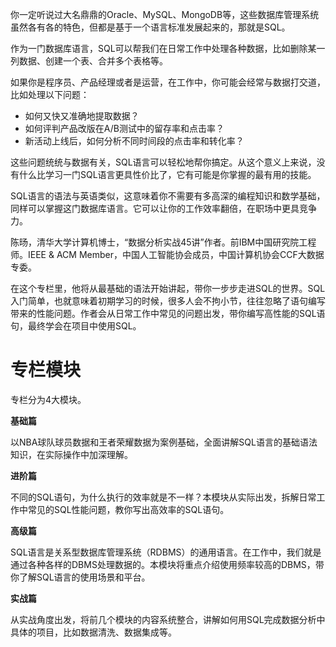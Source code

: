 你一定听说过大名鼎鼎的Oracle、MySQL、MongoDB等，这些数据库管理系统虽然各有各的特色，但都是基于一个语言标准发展起来的，那就是SQL。

作为一门数据库语言，SQL可以帮我们在日常工作中处理各种数据，比如删除某一列数据、创建一个表、合并多个表格等。

如果你是程序员、产品经理或者是运营，在工作中，你可能会经常与数据打交道，比如处理以下问题：

- 如何又快又准确地提取数据？
- 如何评判产品改版在A/B测试中的留存率和点击率？
- 新活动上线后，如何分析不同时间段的点击率和转化率？

这些问题统统与数据有关，SQL语言可以轻松地帮你搞定。从这个意义上来说，没有什么比学习一门SQL语言更具性价比了，它有可能是你掌握的最有用的技能。

SQL语言的语法与英语类似，这意味着你不需要有多高深的编程知识和数学基础，同样可以掌握这门数据库语言。它可以让你的工作效率翻倍，在职场中更具竞争力。

陈旸，清华大学计算机博士，“数据分析实战45讲”作者。前IBM中国研究院工程师。IEEE &amp; ACM Member，中国人工智能协会成员，中国计算机协会CCF大数据专委。

在这个专栏里，他将从最基础的语法开始讲起，带你一步步走进SQL的世界。SQL入门简单，也就意味着初期学习的时候，很多人会不拘小节，往往忽略了语句编写带来的性能问题。作者会从日常工作中常见的问题出发，带你编写高性能的SQL语句，最终学会在项目中使用SQL。

# 专栏模块

专栏分为4大模块。

**基础篇**

以NBA球队球员数据和王者荣耀数据为案例基础，全面讲解SQL语言的基础语法知识，在实际操作中加深理解。

**进阶篇**

不同的SQL语句，为什么执行的效率就是不一样？本模块从实际出发，拆解日常工作中常见的SQL性能问题，教你写出高效率的SQL语句。

**高级篇**

SQL语言是关系型数据库管理系统（RDBMS）的通用语言。在工作中，我们就是通过各种各样的DBMS处理数据的。本模块将重点介绍使用频率较高的DBMS，带你了解SQL语言的使用场景和平台。

**实战篇**

从实战角度出发，将前几个模块的内容系统整合，讲解如何用SQL完成数据分析中具体的项目，比如数据清洗、数据集成等。